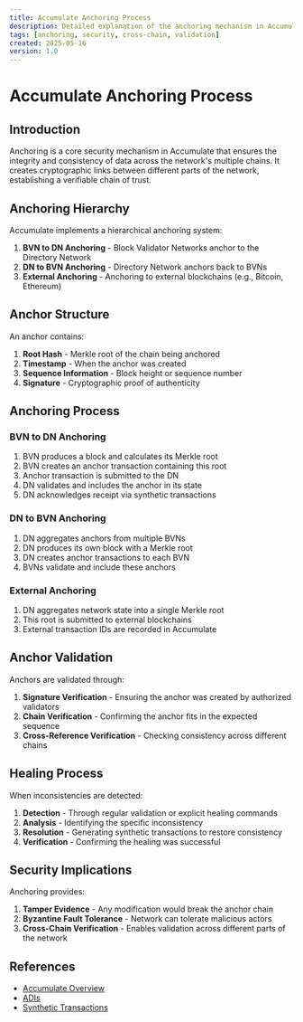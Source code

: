 ```yaml
---
title: Accumulate Anchoring Process
description: Detailed explanation of the anchoring mechanism in Accumulate
tags: [anchoring, security, cross-chain, validation]
created: 2025-05-16
version: 1.0
---
```


# Accumulate Anchoring Process

## Introduction

Anchoring is a core security mechanism in Accumulate that ensures the integrity and consistency of data across the network's multiple chains. It creates cryptographic links between different parts of the network, establishing a verifiable chain of trust.

## Anchoring Hierarchy

Accumulate implements a hierarchical anchoring system:

1. **BVN to DN Anchoring** - Block Validator Networks anchor to the Directory Network
2. **DN to BVN Anchoring** - Directory Network anchors back to BVNs
3. **External Anchoring** - Anchoring to external blockchains (e.g., Bitcoin, Ethereum)

## Anchor Structure

An anchor contains:

1. **Root Hash** - Merkle root of the chain being anchored
2. **Timestamp** - When the anchor was created
3. **Sequence Information** - Block height or sequence number
4. **Signature** - Cryptographic proof of authenticity

## Anchoring Process

### BVN to DN Anchoring

1. BVN produces a block and calculates its Merkle root
2. BVN creates an anchor transaction containing this root
3. Anchor transaction is submitted to the DN
4. DN validates and includes the anchor in its state
5. DN acknowledges receipt via synthetic transactions

### DN to BVN Anchoring

1. DN aggregates anchors from multiple BVNs
2. DN produces its own block with a Merkle root
3. DN creates anchor transactions to each BVN
4. BVNs validate and include these anchors

### External Anchoring

1. DN aggregates network state into a single Merkle root
2. This root is submitted to external blockchains
3. External transaction IDs are recorded in Accumulate

## Anchor Validation

Anchors are validated through:

1. **Signature Verification** - Ensuring the anchor was created by authorized validators
2. **Chain Verification** - Confirming the anchor fits in the expected sequence
3. **Cross-Reference Verification** - Checking consistency across different chains

## Healing Process

When inconsistencies are detected:

1. **Detection** - Through regular validation or explicit healing commands
2. **Analysis** - Identifying the specific inconsistency
3. **Resolution** - Generating synthetic transactions to restore consistency
4. **Verification** - Confirming the healing was successful

## Security Implications

Anchoring provides:

1. **Tamper Evidence** - Any modification would break the anchor chain
2. **Byzantine Fault Tolerance** - Network can tolerate malicious actors
3. **Cross-Chain Verification** - Enables validation across different parts of the network

## References

- [Accumulate Overview](01_accumulate_overview.md)
- [ADIs](02_accumulate_digital_identifiers.md)
- [Synthetic Transactions](04_synthetic_transactions.md)
